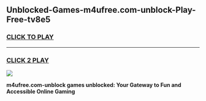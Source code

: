 
## Unblocked-Games-m4ufree.com-unblock-Play-Free-tv8e5
<h3>
<a href="https://premium76.site?title=m4ufree.com-unblock&ref=18A1">CLICK TO PLAY</a></h3>
<hr>

<h3>
<a href="https://premium76.site?title=m4ufree.com-unblock&ref=18A1">CLICK 2 PLAY</a>
  
</h3>

<a href="https://premium76.site?title=m4ufree.com-unblock&ref=18A1"><img src="https://clearcache.store/games.png"></a>


**m4ufree.com-unblock games unblocked: Your Gateway to Fun and Accessible Online Gaming**
